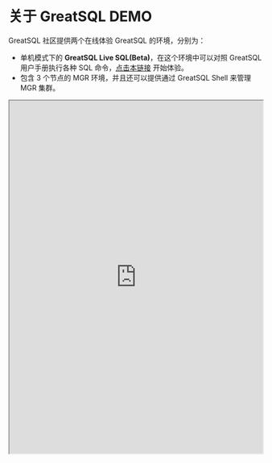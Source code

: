 # 关于 GreatSQL DEMO

GreatSQL 社区提供两个在线体验 GreatSQL 的环境，分别为：
- 单机模式下的 **GreatSQL Live SQL(Beta)**，在这个环境中可以对照 GreatSQL 用户手册执行各种 SQL 命令，[点击本链接](http://live.greatsql.cn) 开始体验。
- 包含 3 个节点的 MGR 环境，并且还可以提供通过 GreatSQL Shell 来管理 MGR 集群。

<html>
<head>
<style>
body {
justify-content: left;
align-items: left;
height: 100vh;
}

.container {
            width: 100%;
            max-width: 800px;
            margin: 20px 0;
            background-color: #fff;
            padding: 20px;
            box-shadow: 0 4px 8px rgba(0, 0, 0, 0.1);
            border-radius: 8px;
}

iframe {
width: 100%;
height: 600px;
border: none;
transition: transform 0.3s ease-in-out;
}

iframe:hover {
transform: scale(1.02);
       }

@media (max-width: 768px) {
iframe {
height: 400px;
}
}
</style>
</head>
<body>
<div class="container">
<iframe src='http://demo.greatsql.cn:7000/' title='GreatSQL MGR DEMO 环境' width='100%' height='700px' border=none></iframe>
</div>
</body>
</html>
